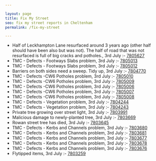 ```yaml
---

layout: page
title: Fix My Street
seo: fix my street reports in Cheltenham
permalink: /fix-my-street

---
```


<!-- fix_marker starts -->

- Half of Leckhampton Lane resurfaced around 3 years ago (other half should have been also but was not). The half of road that was not resurfaced is full of big cracks and potholes., 3rd July :- [7805627](https://www.fixmystreet.com/report/7805627)
- TMC - Defects - Footways Slabs problem, 3rd July :- [7805013](https://www.fixmystreet.com/report/7805013)
- TMC - Defects - Footways Slabs problem, 3rd July :- [7805012](https://www.fixmystreet.com/report/7805012)
- Barriers on both sides need a sweep. Tidy up, 3rd July :- [7804770](https://www.fixmystreet.com/report/7804770)
- TMC - Defects -CW6 Potholes  problem, 3rd July :- [7805010](https://www.fixmystreet.com/report/7805010)
- TMC - Defects -CW6 Potholes  problem, 3rd July :- [7805009](https://www.fixmystreet.com/report/7805009)
- TMC - Defects -CW6 Potholes  problem, 3rd July :- [7805006](https://www.fixmystreet.com/report/7805006)
- TMC - Defects -CW6 Potholes  problem, 3rd July :- [7805007](https://www.fixmystreet.com/report/7805007)
- TMC - Defects -CW6 Potholes  problem, 3rd July :- [7805008](https://www.fixmystreet.com/report/7805008)
- TMC - Defects - Vegetation problem, 3rd July :- [7804244](https://www.fixmystreet.com/report/7804244)
- TMC - Defects - Vegetation problem, 3rd July :- [7804243](https://www.fixmystreet.com/report/7804243)
- Private tree growing over street light, 3rd July :- [7803991](https://www.fixmystreet.com/report/7803991)
- Malicious damage to newly-planted tree, 3rd July :- [7803669](https://www.fixmystreet.com/report/7803669)
- Rowan street tree has died, 3rd July :- [7803645](https://www.fixmystreet.com/report/7803645)
- TMC - Defects - Kerbs and Channels problem, 3rd July :- [7803680](https://www.fixmystreet.com/report/7803680)
- TMC - Defects - Kerbs and Channels problem, 3rd July :- [7803681](https://www.fixmystreet.com/report/7803681)
- TMC - Defects - Kerbs and Channels problem, 3rd July :- [7803677](https://www.fixmystreet.com/report/7803677)
- TMC - Defects - Kerbs and Channels problem, 3rd July :- [7803678](https://www.fixmystreet.com/report/7803678)
- TMC - Defects - Kerbs and Channels problem, 3rd July :- [7803676](https://www.fixmystreet.com/report/7803676)
- Flytipped items, 3rd July :- [7803259](https://www.fixmystreet.com/report/7803259)

<!-- fix_marker ends -->